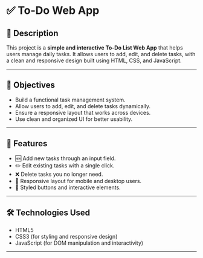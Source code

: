 # ✅ To-Do Web App

## 📝 Description  
This project is a **simple and interactive To-Do List Web App** that helps users manage daily tasks. It allows users to add, edit, and delete tasks, with a clean and responsive design built using HTML, CSS, and JavaScript.

---

## 🎯 Objectives  
- Build a functional task management system.  
- Allow users to add, edit, and delete tasks dynamically.  
- Ensure a responsive layout that works across devices.  
- Use clean and organized UI for better usability.

---

## 🚀 Features  
- 🆕 Add new tasks through an input field.  
- ✏️ Edit existing tasks with a single click.  
- ❌ Delete tasks you no longer need.  
- 📱 Responsive layout for mobile and desktop users.  
- 🎨 Styled buttons and interactive elements.

---

## 🛠️ Technologies Used  
- HTML5  
- CSS3 (for styling and responsive design)  
- JavaScript (for DOM manipulation and interactivity)

---
